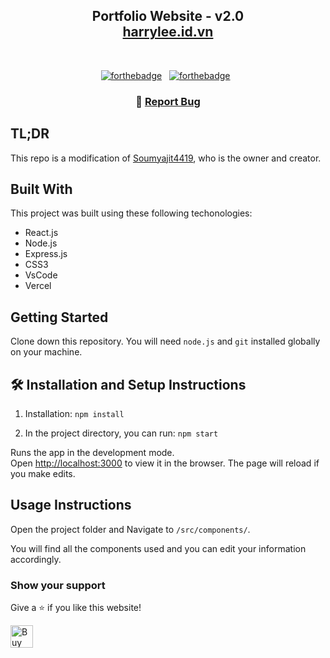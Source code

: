 <h2 align="center">
  Portfolio Website - v2.0<br/>
  <a href="https://harrylee.id.vn/" target="_blank">harrylee.id.vn</a>
</h2>
<!-- <div align="center">
  <img alt="Demo" src="./assets/readme.png" />
</div> -->

<br/>

<center>

[![forthebadge](https://forthebadge.com/images/badges/made-with-javascript.svg)](https://forthebadge.com) &nbsp;
[![forthebadge](https://forthebadge.com/images/badges/open-source.svg)](https://forthebadge.com) &nbsp;


</center>

<h3 align="center">
    🔹
    <a href="https://github.com/HarryLee02/portfolio/issues">Report Bug</a>
</h3>

## TL;DR

This repo is a modification of [Soumyajit4419](https://github.com/soumyajit4419/Portfolio), who is the owner and creator.

## Built With

This project was built using these following techonologies:

- React.js
- Node.js
- Express.js
- CSS3
- VsCode
- Vercel

## Getting Started

Clone down this repository. You will need `node.js` and `git` installed globally on your machine.

## 🛠 Installation and Setup Instructions

1. Installation: `npm install`

2. In the project directory, you can run: `npm start`

Runs the app in the development mode.\
Open [http://localhost:3000](http://localhost:3000) to view it in the browser. The page will reload if you make edits.

## Usage Instructions

Open the project folder and Navigate to `/src/components/`. 

You will find all the components used and you can edit your information accordingly.

### Show your support

Give a ⭐ if you like this website!

<a href='https://ko-fi.com/J3J51JPW7O' target='_blank'><img height='36' style='border:0px;height:36px;' src='https://storage.ko-fi.com/cdn/kofi6.png?v=6' border='0' alt='Buy Me a Coffee at ko-fi.com' /></a>

